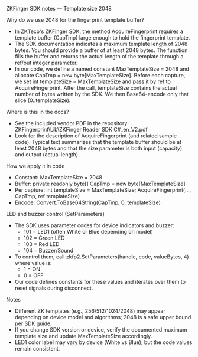 ﻿ZKFinger SDK notes — Template size 2048

Why do we use 2048 for the fingerprint template buffer?

- In ZKTeco's ZKFinger SDK, the method AcquireFingerprint requires a template buffer (CapTmp) large enough to hold the fingerprint template.
- The SDK documentation indicates a maximum template length of 2048 bytes. You should provide a buffer of at least 2048 bytes. The function fills the buffer and returns the actual length of the template through a ref/out integer parameter.
- In our code, we define a named constant MaxTemplateSize = 2048 and allocate CapTmp = new byte[MaxTemplateSize]. Before each capture, we set int templateSize = MaxTemplateSize and pass it by ref to AcquireFingerprint. After the call, templateSize contains the actual number of bytes written by the SDK. We then Base64-encode only that slice (0..templateSize).

Where is this in the docs?

- See the included vendor PDF in the repository:
  ZKFingerprint\Lib\ZKFinger Reader SDK C#_en_V2.pdf
- Look for the description of AcquireFingerprint (and related sample code). Typical text summarizes that the template buffer should be at least 2048 bytes and that the size parameter is both input (capacity) and output (actual length).

How we apply it in code

- Constant: MaxTemplateSize = 2048
- Buffer: private readonly byte[] CapTmp = new byte[MaxTemplateSize]
- Per capture: int templateSize = MaxTemplateSize; AcquireFingerprint(..., CapTmp, ref templateSize)
- Encode: Convert.ToBase64String(CapTmp, 0, templateSize)

LED and buzzer control (SetParameters)

- The SDK uses parameter codes for device indicators and buzzer:
  - 101 = LED1 (often White or Blue depending on model)
  - 102 = Green LED
  - 103 = Red LED
  - 104 = Buzzer/Sound
- To control them, call zkfp2.SetParameters(handle, code, valueBytes, 4) where value is:
  - 1 = ON
  - 0 = OFF
- Our code defines constants for these values and iterates over them to reset signals during disconnect.

Notes

- Different ZK templates (e.g., 256/512/1024/2048) may appear depending on device model and algorithms; 2048 is a safe upper bound per SDK guide.
- If you change SDK version or device, verify the documented maximum template size and update MaxTemplateSize accordingly.
- LED1 color label may vary by device (White vs Blue), but the code values remain consistent.
